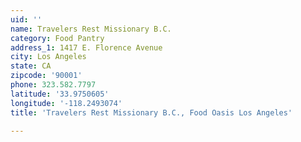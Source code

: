 ```yaml
---
uid: ''
name: Travelers Rest Missionary B.C.
category: Food Pantry
address_1: 1417 E. Florence Avenue
city: Los Angeles
state: CA
zipcode: '90001'
phone: 323.582.7797
latitude: '33.9750605'
longitude: '-118.2493074'
title: 'Travelers Rest Missionary B.C., Food Oasis Los Angeles'

---
```


